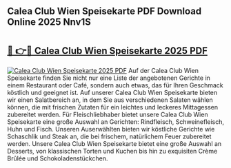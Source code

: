 ## Calea Club Wien Speisekarte PDF Download Online 2025 Nnv1S

# <h2><a href="http://gcaoeh8.nevu.top/?p=Calea+Club+Wien+Speisekarte">🔗 👉🔴 Calea Club Wien Speisekarte 2025 PDF</a></h2>

[![Calea Club Wien Speisekarte 2025 PDF](https://i.imgur.com/dBaPXMq.png)](http://gcaoeh8.nevu.top/?p=Calea+Club+Wien+Speisekarte)
Auf der Calea Club Wien Speisekarte finden Sie nicht nur eine Liste der angebotenen Gerichte in einem Restaurant oder Café, sondern auch etwas, das für Ihren Geschmack köstlich und geeignet ist. Auf unserer Calea Club Wien Speisekarte bieten wir einen Salatbereich an, in dem Sie aus verschiedenen Salaten wählen können, die mit frischen Zutaten für ein leichtes und leckeres Mittagessen zubereitet werden. Für Fleischliebhaber bietet unsere Calea Club Wien Speisekarte eine große Auswahl an Gerichten: Rindfleisch, Schweinefleisch, Huhn und Fisch. Unseren Auserwählten bieten wir köstliche Gerichte wie Schaschlik und Steak an, die bei frischem, natürlichem Feuer zubereitet werden. Unsere Calea Club Wien Speisekarte bietet eine große Auswahl an Desserts, von klassischen Torten und Kuchen bis hin zu exquisiten Crème Brûlée und Schokoladenstückchen.
